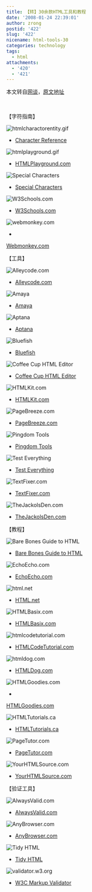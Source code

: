 ```yaml
---
title: 【转】30余款HTML工具和教程
date: '2008-01-24 22:39:01'
author: zrong
postid: '422'
slug: '422'
nicename: html-tools-30
categories: technology
tags:
  - html
attachments:
  - '420'
  - '421'
---
```


本文转自[网谈](http://www.wangtam.com)，[原文地址](http://www.wangtam.com/50226711/30_ae_html_c_120612.php)

 

【字符指南】

![htmlcharactorentity.gif](/uploads/2008/01/htmlcharactorentity.gif)

- [Character
Reference](http://www.digitalmediaminute.com/reference/entity/index.php)<!-- picture crawler replaced images: http://mashable.com/uploads/2007/10/character-reference.gif | http://mashable.com/uploads/2007/10/htmlplayground.gif | http://mashable.com/uploads/2007/10/special-characters.gif | http://mashable.com/uploads/2007/10/w3schools1.gif | http://mashable.com/uploads/2007/10/webmonkey.gif | http://mashable.com/uploads/2007/10/alleycode.gif | http://mashable.com/uploads/2007/10/amaya.gif | http://mashable.com/uploads/2007/10/aptana.gif | http://mashable.com/uploads/2007/10/bluefish.gif | http://mashable.com/uploads/2007/10/coffeecup.gif | http://mashable.com/uploads/2007/10/html-kit.gif | http://mashable.com/uploads/2007/10/pagebreeze.gif | http://mashable.com/uploads/2007/10/pingdomtools.gif | http://mashable.com/uploads/2007/10/testeverything.gif | http://mashable.com/uploads/2007/10/textfixer.gif | http://mashable.com/uploads/2007/10/jackolsden.gif | http://mashable.com/uploads/2007/10/barebones.gif | http://mashable.com/uploads/2007/10/echoecho.gif | http://mashable.com/uploads/2007/10/htmlnet.gif | http://mashable.com/uploads/2007/10/htmlbasix.gif | http://mashable.com/uploads/2007/10/htmlcodetutorial.gif | http://mashable.com/uploads/2007/10/htmldog.gif | http://mashable.com/uploads/2007/10/htmlgoodies.gif | http://mashable.com/uploads/2007/10/html-tutorials.gif | http://mashable.com/uploads/2007/10/pagetutor.gif | http://mashable.com/uploads/2007/10/yourhtmlsource.gif | http://mashable.com/uploads/2007/10/alwaysvalid.gif | http://mashable.com/uploads/2007/10/anybrowser.gif | http://mashable.com/uploads/2007/10/tidyhtml.gif | http://mashable.com/uploads/2007/10/w3cvalidator.gif |  -->

<a title="Continue" name="Continue"></a>![htmlplayground.gif](/uploads/2008/01/htmlplayground.gif)

- [HTMLPlayground.com](http://htmlplayground.com/#tag_table)

<!--more-->

![Special
Characters](http://www.wangtam.com/50226711/images/html_2e51d12ac06caedab7155b4a967a29e6.GIF)

- [Special Characters](http://graveyard.maniacalrage.net/etc/special/)

![W3Schools.com](http://www.wangtam.com/50226711/images/html_b9d024050e78573447d36ca0511d8d4e.GIF)

- [W3Schools.com](http://www.w3schools.com/tags/default.asp)

![webmonkey.com](http://www.wangtam.com/50226711/images/html_e0c7897629e87eb4cf7d6cb4a9198d1a.GIF)

-
[Webmonkey.com](http://www.webmonkey.com/webmonkey/reference/special_characters/)

【工具】

![Alleycode.com](http://www.wangtam.com/50226711/images/html_2b85506be6de0b77c4b09d7f0a77b6d3.GIF)

- [Alleycode.com](http://www.alleycode.com/)

![Amaya](http://www.wangtam.com/50226711/images/html_7941b98d354e719687987f2c93ecfa3f.GIF)

- [Amaya](http://www.w3.org/Amaya/)

![Aptana](http://www.wangtam.com/50226711/images/html_998bb1b3785192e20a103f4760638637.GIF)

- [Aptana](http://aptana.com/)

![Bluefish](http://www.wangtam.com/50226711/images/html_1099f7d1ca7817dd42dc92d0db88988b.GIF)

- [Bluefish](http://bluefish.openoffice.nl/)

![Coffee Cup HTML
Editor](http://www.wangtam.com/50226711/images/html_de9d773cf0856add5e43a6c8a39a8878.GIF)

- [Coffee Cup HTML Editor](http://www.coffeecup.com/free-editor/)

![HTMLKit.com](http://www.wangtam.com/50226711/images/html_b91a453728574e1774372d330c30d04c.GIF)

- [HTMLKit.com](http://www.htmlkit.com/)

![PageBreeze.com](http://www.wangtam.com/50226711/images/html_80f46d98f848d7d7370a83aa3f5b02c1.GIF)

- [PageBreeze.com](http://www.pagebreeze.com/)

![Pingdom
Tools](http://www.wangtam.com/50226711/images/html_ed499ceabb2fff39607f5774a64de2f5.GIF)

- [Pingdom Tools](http://tools.pingdom.com/fpt/)

![Test
Everything](http://www.wangtam.com/50226711/images/html_b5cdf27c83eaf643ec88867d26c3155d.GIF)

- [Test Everything](http://tester.jonasjohn.de/)

![TextFixer.com](http://www.wangtam.com/50226711/images/html_73a76a09c2fb8dbcc0378e5788086eb4.GIF)

- [TextFixer.com](http://www.textfixer.com/)

![TheJackolsDen.com](http://www.wangtam.com/50226711/images/html_046bd2b7c5804e27b92786e2295e1dcb.GIF)

- [TheJackolsDen.com](http://thejackol.com/htaccess-cheatsheet)

【教程】

![Bare Bones Guide to
HTML](http://www.wangtam.com/50226711/images/html_7badcd2f473d28de1a46e4c9fca93d6a.GIF)

- [Bare Bones Guide to HTML](http://werbach.com/barebones/)

![EchoEcho.com](http://www.wangtam.com/50226711/images/html_25549e0cf2e24ebe7661ecae86599be2.GIF)

- [EchoEcho.com](http://www.echoecho.com/html.htm)

![html.net](http://www.wangtam.com/50226711/images/html_a994d327e568016406582221e1b1da4f.GIF)

- [HTML.net](http://www.html.net/tutorials/html/)

![HTMLBasix.com](http://www.wangtam.com/50226711/images/html_0ac678985bccf7f310685b73e5fa3975.GIF)

- [HTMLBasix.com](http://www.htmlbasix.com/)

![htmlcodetutorial.com](http://www.wangtam.com/50226711/images/html_ea49ad9691d2438883736830ec7dd467.GIF)

- [HTMLCodeTutorial.com](http://www.htmlcodetutorial.com/)

![htmldog.com](http://www.wangtam.com/50226711/images/html_3689b1728b7f63939ad4eda835ea7a66.GIF)

- [HTMLDog.com](http://www.htmldog.com/guides/htmlbeginner/)

![HTMLGoodies.com](http://www.wangtam.com/50226711/images/html_7f0ce77bae266955605060bee60eabe5.GIF)

-
[HTMLGoodies.com](http://www.htmlgoodies.com/tutorials/getting_started/index.php)

![HTMLTutorials.ca](http://www.wangtam.com/50226711/images/html_720f873115dde9fc26310bf71f3745e1.GIF)

- [HTMLTutorials.ca](http://www.htmltutorials.ca/)

![PageTutor.com](http://www.wangtam.com/50226711/images/html_a5eb6d5e30dbe23396e4cf0adada4265.GIF)

- [PageTutor.com](http://www.pagetutor.com/)

![YourHTMLSource.com](http://www.wangtam.com/50226711/images/html_820b9cb3f0d0fb8be7bd59e2b82a172b.GIF)

- [YourHTMLSource.com](http://www.yourhtmlsource.com/)

【验证工具】

![AlwaysValid.com](http://www.wangtam.com/50226711/images/html_652e7f2865d1a815835c9b33f2764f29.GIF)

- [AlwaysValid.com](http://alwaysvalid.com/)

![AnyBrowser.com](http://www.wangtam.com/50226711/images/html_21d06b65fc638cc0321d85518fbc6ad4.GIF)

- [AnyBrowser.com](http://www.anybrowser.com/ScreenSizeTest.html)

![Tidy
HTML](http://www.wangtam.com/50226711/images/html_aac1d6f0b436b5e63512f5afb253e7eb.GIF)

- [Tidy HTML](http://infohound.net/tidy/)

![validator.w3.org](http://www.wangtam.com/50226711/images/html_55f486eb0b00bb0b953e167e1736c2b8.GIF)

- [W3C Markup Validator](http://validator.w3.org/)

